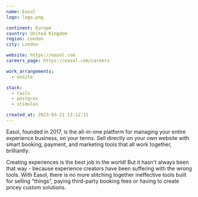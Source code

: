 ```yaml
---
name: Easol
logo: logo.png

continent: Europe
country: United Kingdom
region: London
city: London

website: https://easol.com
careers_page: https://easol.com/careers

work_arrangements:
  - onsite

stack:
  - rails
  - postgres
  - stimulus

created_at: 2023-03-21 13:12:11
---
```


Easol, founded in 2017, is the all-in-one platform for managing your entire
experience business, on your terms. Sell directly on your own website with smart
booking, payment, and marketing tools that all work together, brilliantly.

Creating experiences is the best job in the world! But it hasn't always been
that way - because experience creators have been suffering with the wrong tools.
With Easol, there is no more stitching together ineffective tools built for
selling "things", paying third-party booking fees or having to create pricey
custom solutions.
